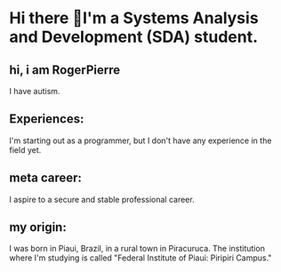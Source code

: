 ## <h1>Hi there 👋I'm a Systems Analysis and Development (SDA) student.</h1>
<h2>hi, i am RogerPierre</h2>
I have autism. 
<h2>Experiences:</h2>
I'm starting out as a programmer, but I don't have any experience in the field yet.
<h2>meta career:</h2>
I aspire to a secure and stable professional career.
<h2>my origin:</h2>
I was born in Piaui, Brazil, in a rural town in Piracuruca.
The institution where I'm studying is called "Federal Institute of Piaui: Piripiri Campus."
<!--
**RogerPierre/RogerPierre** is a ✨ _special_ ✨ repository because its `README.md` (this file) appears on your GitHub profile.


